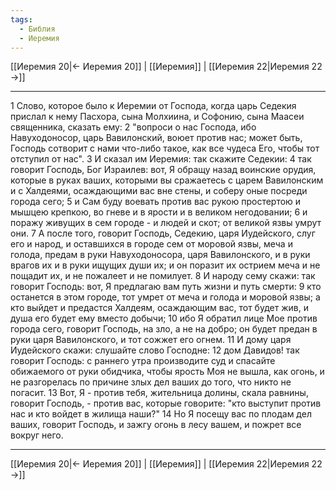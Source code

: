 ```yaml
---
tags:
  - Библия
  - Иеремия
---
```

[[Иеремия 20|← Иеремия 20]] | [[Иеремия]] | [[Иеремия 22|Иеремия 22 →]]

---
1 Слово, которое было к Иеремии от Господа, когда царь Седекия прислал к нему Пасхора, сына Молхиина, и Софонию, сына Маасеи священника, сказать ему:
2 "вопроси о нас Господа, ибо Навуходоносор, царь Вавилонский, воюет против нас; может быть, Господь сотворит с нами что-либо такое, как все чудеса Его, чтобы тот отступил от нас".
3 И сказал им Иеремия: так скажите Седекии:
4 так говорит Господь, Бог Израилев: вот, Я обращу назад воинские орудия, которые в руках ваших, которыми вы сражаетесь с царем Вавилонским и с Халдеями, осаждающими вас вне стены, и соберу оные посреди города сего;
5 и Сам буду воевать против вас рукою простертою и мышцею крепкою, во гневе и в ярости и в великом негодовании;
6 и поражу живущих в сем городе - и людей и скот; от великой язвы умрут они.
7 А после того, говорит Господь, Седекию, царя Иудейского, слуг его и народ, и оставшихся в городе сем от моровой язвы, меча и голода, предам в руки Навуходоносора, царя Вавилонского, и в руки врагов их и в руки ищущих души их; и он поразит их острием меча и не пощадит их, и не пожалеет и не помилует.
8 И народу сему скажи: так говорит Господь: вот, Я предлагаю вам путь жизни и путь смерти:
9 кто останется в этом городе, тот умрет от меча и голода и моровой язвы; а кто выйдет и предастся Халдеям, осаждающим вас, тот будет жив, и душа его будет ему вместо добычи;
10 ибо Я обратил лице Мое против города сего, говорит Господь, на зло, а не на добро; он будет предан в руки царя Вавилонского, и тот сожжет его огнем.
11 И дому царя Иудейского скажи: слушайте слово Господне:
12 дом Давидов! так говорит Господь: с раннего утра производите суд и спасайте обижаемого от руки обидчика, чтобы ярость Моя не вышла, как огонь, и не разгорелась по причине злых дел ваших до того, что никто не погасит.
13 Вот, Я - против тебя, жительница долины, скала равнины, говорит Господь, - против вас, которые говорите: "кто выступит против нас и кто войдет в жилища наши?"
14 Но Я посещу вас по плодам дел ваших, говорит Господь, и зажгу огонь в лесу вашем, и пожрет все вокруг него.

---
[[Иеремия 20|← Иеремия 20]] | [[Иеремия]] | [[Иеремия 22|Иеремия 22 →]]